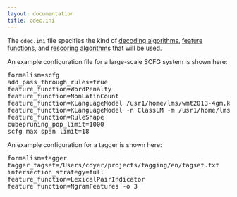 ```yaml
---
layout: documentation
title: cdec.ini
---
```


The `cdec.ini` file specifies the kind of [decoding algorithms](/concepts/formalism.html), [feature functions](/concepts/feature_functions.html), and [rescoring algorithms](/concepts/rescoring.html) that will be used.

An example configuration file for a large-scale SCFG system is shown here:
<pre>
formalism=scfg
add_pass_through_rules=true
feature_function=WordPenalty
feature_function=NonLatinCount
feature_function=KLanguageModel /usr1/home/lms/wmt2013-4gm.klm
feature_function=KLanguageModel -n ClassLM -m /usr1/home/lms/emitmap.txt.gz /usr1/home/lms/wmt2013-k600.klm
feature_function=RuleShape
cubepruning_pop_limit=1000
scfg_max_span_limit=18
</pre>

An example configuration for a tagger is shown here:
<pre>
formalism=tagger
tagger_tagset=/Users/cdyer/projects/tagging/en/tagset.txt
intersection_strategy=full
feature_function=LexicalPairIndicator
feature_function=NgramFeatures -o 3
</pre>

